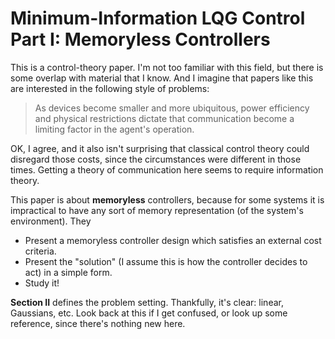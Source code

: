 # Minimum-Information LQG Control Part I: Memoryless Controllers

This is a control-theory paper. I'm not too familiar with this field, but there
is some overlap with material that I know. And I imagine that papers like this
are interested in the following style of problems:

> As devices become smaller and more ubiquitous, power efficiency and physical
> restrictions dictate that communication become a limiting factor in the
> agent's operation.

OK, I agree, and it also isn't surprising that classical control theory could
disregard those costs, since the circumstances were different in those times.
Getting a theory of communication here seems to require information theory.

This paper is about **memoryless** controllers, because for some systems it is
impractical to have any sort of memory representation (of the system's
environment). They

- Present a memoryless controller design which satisfies an external cost
  criteria.
- Present the "solution" (I assume this is how the controller decides to act) in
  a simple form.
- Study it!

**Section II** defines the problem setting. Thankfully, it's clear: linear,
Gaussians, etc.  Look back at this if I get confused, or look up some reference,
since there's nothing new here.
